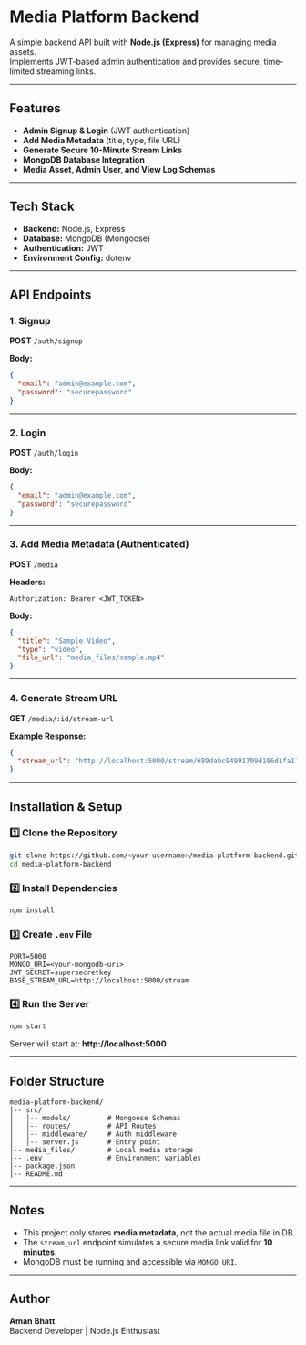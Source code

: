 # Media Platform Backend

A simple backend API built with **Node.js (Express)** for managing media assets.  
Implements JWT-based admin authentication and provides secure, time-limited streaming links.

---

## Features

- **Admin Signup & Login** (JWT authentication)
- **Add Media Metadata** (title, type, file URL)
- **Generate Secure 10-Minute Stream Links**
- **MongoDB Database Integration**
- **Media Asset, Admin User, and View Log Schemas**

---

## Tech Stack

- **Backend:** Node.js, Express
- **Database:** MongoDB (Mongoose)
- **Authentication:** JWT
- **Environment Config:** dotenv

---

## API Endpoints

### 1. **Signup**
**POST** `/auth/signup`  

**Body:**
```json
{
  "email": "admin@example.com",
  "password": "securepassword"
}
```

---

### 2. **Login**
**POST** `/auth/login`  

**Body:**
```json
{
  "email": "admin@example.com",
  "password": "securepassword"
}
```

---

### 3. **Add Media Metadata** (Authenticated)
**POST** `/media`  

**Headers:**
```
Authorization: Bearer <JWT_TOKEN>
```

**Body:**
```json
{
  "title": "Sample Video",
  "type": "video",
  "file_url": "media_files/sample.mp4"
}
```

---

### 4. **Generate Stream URL**
**GET** `/media/:id/stream-url`  

**Example Response:**
```json
{
  "stream_url": "http://localhost:5000/stream/689dabc94991709d196d1fa1?expires=1755164362&sig=e94e4e3cad4d510d74fb8f51268843c1230e72ff786a2040ff44b0b3c432f0b9"
}
```

---

## Installation & Setup

### 1️⃣ Clone the Repository
```bash
git clone https://github.com/<your-username>/media-platform-backend.git
cd media-platform-backend
```

### 2️⃣ Install Dependencies
```bash
npm install
```

### 3️⃣ Create `.env` File
```env
PORT=5000
MONGO_URI=<your-mongodb-uri>
JWT_SECRET=supersecretkey
BASE_STREAM_URL=http://localhost:5000/stream
```

### 4️⃣ Run the Server
```bash
npm start
```
Server will start at: **http://localhost:5000**

---

## Folder Structure
```
media-platform-backend/
│-- src/
│   │-- models/         # Mongoose Schemas
│   │-- routes/         # API Routes
│   │-- middleware/     # Auth middleware
│   │-- server.js       # Entry point
│-- media_files/        # Local media storage
│-- .env                # Environment variables
│-- package.json
│-- README.md
```

---

## Notes
- This project only stores **media metadata**, not the actual media file in DB.
- The `stream_url` endpoint simulates a secure media link valid for **10 minutes**.
- MongoDB must be running and accessible via `MONGO_URI`.

---

## Author
**Aman Bhatt**  
Backend Developer | Node.js Enthusiast